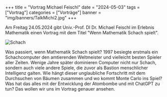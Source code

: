 +++
title = "Vortrag Michael Feischl"
date = "2024-05-03"
tags = ["Vortrag"]
categories = ["Vorträge"]
banner = "img/banners/TalkMichi2.jpg"
+++

Am Freitag 24.05.2024 gibt Univ.-Prof. DI Dr. Michael Feischl im Erlebnis Mathematik einen Vortrag mit dem Titel "Wenn Mathematik Schach spielt".

![Schach](/img/banners/TalkMichi2.jpg)

Was passiert, wenn Mathematik Schach spielt? 1997 besiegte erstmals ein Schachcomputer den amtierenden Weltmeister und vielleicht besten Spieler aller Zeiten. Wenige Jahre später dominieren Computer nicht nur Schach, sondern auch viele andere Spiele, die zuvor als Bastion menschlicher Intelligenz galten.
Wie hängt dieser unglaubliche Fortschritt mit dem Durchsuchen von Bäumen zusammen und wo kommt Monte Carlo ins Spiel? Was hat das alles mit der Entwicklung der Atombombe und mit ChatGPT zu tun? Das wollen wir uns im
Vortrag genauer ansehen.
